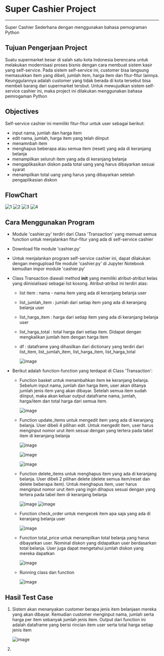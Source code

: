 # Super Cashier Project
------
Super Cashier Sederhana dengan menggunakan bahasa pemograman Python

## Tujuan Pengerjaan Project
Suatu supermarket besar di salah satu kota Indonesia berencana untuk melakukan modernisasi proses bisnis dengan cara membuat sistem kasir yang self-service. Pada sistem self-service ini, customer bisa langsung memasukkan item yang dibeli, jumlah item, harga item dan fitur-fitur lainnya. Keunggulannya adalah customer yang tidak berada di kota tersebut bisa membeli barang dari supermarket tersbut. Untuk mewujudkan sistem self-service cashier ini, maka project ini dilakukan menggunakan bahasa pemrogaman Python

## Objectives
Self-service cashier ini memiliki fitur-fitur untuk user sebagai berikut:
- input nama, jumlah dan harga item 
- edit nama, jumlah, harga item yang telah diinput
- menamnbah item 
- menghapus beberapa atau semua item (reset) yang ada di keranjang belanja
- menampilkan seluruh item yang ada di keranjang belanja
- mengaplikasikan diskon pada total uang yang harus dibayarkan sesuai syarat
- menampilkan total uang yang harus yang dibayarkan setelah pengaplikasian diskon

## FlowChart
![1](https://user-images.githubusercontent.com/121001516/218312092-e8f4c23a-6a8b-477f-a81e-c49b70621a0d.png)
![2](https://user-images.githubusercontent.com/121001516/218312105-7ba8bc6a-863b-482c-badc-48d6a39e138c.png)
![3](https://user-images.githubusercontent.com/121001516/218312114-f31cac4b-a1dd-4932-b726-7567b227d852.png)
![4](https://user-images.githubusercontent.com/121001516/218312123-190d1a88-0103-4f1b-a3ce-8b417cb9d3ac.png)

## Cara Menggunakan Program
- Module 'cashier.py' terdiri dari Class 'Transaction' yang memuat semua function untuk menjalankan fitur-fitur yang ada di self-service cashier
- Download file module 'cashier.py'
- Untuk menjalankan program self-service cashier ini, dapat dilakukan dengan mengupload file module 'cashier.py' di Jupyter Notebook kemudian impor module 'cashier.py'
- Class Transaction diawali method __init__ yang memiliki atribut-atribut kelas yang diinisialisasi sebagai list kosong. Atribut-atribut ini terdiri atas:
  - list item : nama - nama item yang ada di keranjang belanja user
  - list_jumlah_item : jumlah dari setiap item yang ada di keranjang belanja user
  - list_harga_item : harga dari setiap item yang ada di keranjang belanja user
  - list_harga_total : total harga dari setiap item. Didapat dengan mengkalikan jumlah item dengan harga item
  - df : dataframe yang dihasilkan dari dictionary yang terdiri dari list_item, list_jumlah_item, list_harga_item, list_harga_total 
 
    ![image](https://user-images.githubusercontent.com/121001516/218315193-4cb7a07c-1f80-480c-bd91-f21d4954395a.png)

- Berikut adalah function-function yang terdapat di Class 'Transaction':
  - Function basket untuk menambahkan item ke keranjang belanja. Sebelum input nama, jumlah dan harga item, user akan ditanya jumlah jenis item yang akan dibayar. Setelah semua item sudah diinput, maka akan keluar output dataframe nama, jumlah, harga/item dan total harga dari semua item.
  
    ![image](https://user-images.githubusercontent.com/121001516/218343215-c992b456-65ac-42f6-9a92-7bdeac4149a6.png)
    
  - Function update_items untuk mengedit item yang ada di keranjang belanja. User dibeli 4 pilihan edit. Untuk mengedit item, user harus menginput nomor urut item sesuai dengan yang tertera pada tabel item di keranjang belanja

    ![image](https://user-images.githubusercontent.com/121001516/218343254-ef3dc291-5fcc-4d43-9a4f-e61a05846937.png)
    
    ![image](https://user-images.githubusercontent.com/121001516/218343338-a0d011d0-2e2d-49df-b263-9b19fa642bf0.png)
    
    ![image](https://user-images.githubusercontent.com/121001516/218343368-fd8a63ee-feb2-4005-b002-9ae34080b092.png)

  - Function delete_items untuk menghapus item yang ada di keranjang belanja. User dibeli 2 pilihan delete (delete semua item/reset dan delete beberapa item). Untuk menghapus item, user harus menginput nomor urut item yang ingin dihapus sesuai dengan yang tertera pada tabel item di keranjang belanja
    
    ![image](https://user-images.githubusercontent.com/121001516/218343407-5980a705-ec5a-48d2-8995-ba09495dae53.png)
    ![image](https://user-images.githubusercontent.com/121001516/218343441-53658485-1670-494c-9963-8284d2ab59d8.png)

  - Function check_order untuk mengecek item apa saja yang ada di keranjang belanja user
    
    ![image](https://user-images.githubusercontent.com/121001516/218343473-b4f7b087-6c12-4f66-be7b-ad852ccc2540.png)

  - Function total_price untuk menampilkan total belanja yang harus dibayarkan user. Nominal diskon yang didapatkan user berdasarkan total belanja. User juga dapat mengetahui jumlah diskon yang mereka dapatkan
    
    ![image](https://user-images.githubusercontent.com/121001516/218343486-6c628d92-9f57-443b-ab77-326236c8a34a.png)
    
   - Running class dan function
   
     ![image](https://user-images.githubusercontent.com/121001516/218343505-b5cd7d7c-237a-4b53-825f-5c5d3be23fc2.png)

## Hasil Test Case
1. Sistem akan menanyakan customer berapa jenis item belanjaan mereka yang akan dibayar. Kemudian customer menginput nama, jumlah serta harga per item sebanyak jumlah jenis item. Output dari function ini adalah dataframe yang berisi rincian item user serta total harga setiap jenis item

   ![image](https://user-images.githubusercontent.com/121001516/218343853-0573cd76-e62c-427d-b10e-b2f18c60cc6a.png)

2.   
